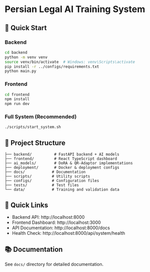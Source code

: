 # Persian Legal AI Training System

## 🚀 Quick Start

### Backend
```bash
cd backend
python -m venv venv
source venv/bin/activate  # Windows: venv\Scripts\activate
pip install -r ../configs/requirements.txt
python main.py
```

### Frontend
```bash
cd frontend
npm install
npm run dev
```

### Full System (Recommended)
```bash
./scripts/start_system.sh
```

## 📁 Project Structure
```
├── backend/          # FastAPI backend + AI models
├── frontend/         # React TypeScript dashboard
├── ai_models/        # DoRA & QR-Adaptor implementations
├── deployment/       # Docker & deployment configs
├── docs/            # Documentation
├── scripts/         # Utility scripts
├── configs/         # Configuration files
├── tests/           # Test files
└── data/            # Training and validation data
```

## 🔗 Quick Links
- Backend API: http://localhost:8000
- Frontend Dashboard: http://localhost:3000
- API Documentation: http://localhost:8000/docs
- Health Check: http://localhost:8000/api/system/health

## 📚 Documentation
See `docs/` directory for detailed documentation.
